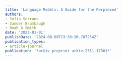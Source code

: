 ```yaml
---
title: 'Language Models: A Guide for the Perplexed'
authors:
- Sofia Serrano
- Zander Brumbaugh
- Noah A Smith
date: '2023-01-01'
publishDate: '2024-08-08T23:38:20.787254Z'
publication_types:
- article-journal
publication: '*arXiv preprint arXiv:2311.17301*'
---
```

